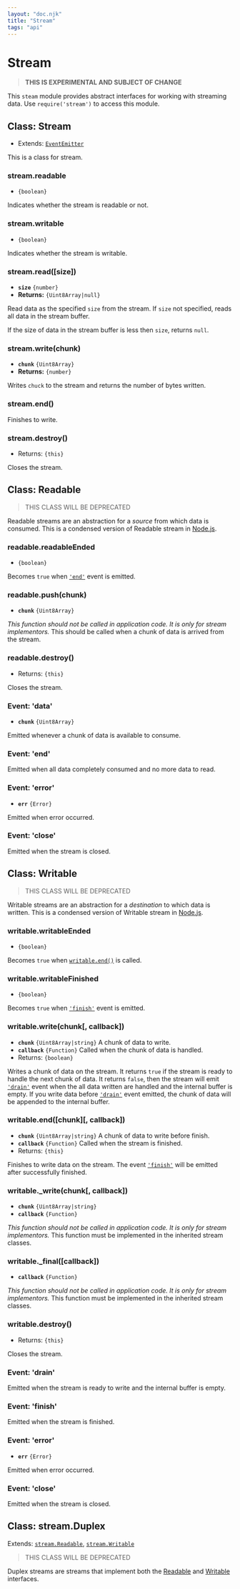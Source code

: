 ```yaml
---
layout: "doc.njk"
title: "Stream"
tags: "api"
---
```


# Stream

> **THIS IS EXPERIMENTAL AND SUBJECT OF CHANGE**

This `steam` module provides abstract interfaces for working with streaming data. Use `require('stream')` to access this module.

## Class: Stream

* Extends: [`EventEmitter`](/docs/api/events/#class-eventemitter)

This is a class for stream.

### stream.readable

* `{boolean}`

Indicates whether the stream is readable or not.

### stream.writable

* `{boolean}`

Indicates whether the stream is writable.

### stream.read(\[size])

* **`size`** `{number}`&#x20;
* **Returns:** `{Uint8Array|null}`

Read data as the specified `size` from the stream. If `size` not specified, reads all data in the stream buffer.

If the size of data in the stream buffer is less then `size`, returns `null`.

### stream.write(chunk)

* **`chunk`** `{Uint8Array}`&#x20;
* **Returns:** `{number}`&#x20;

Writes `chuck` to the stream and returns the number of bytes written.

### stream.end()

Finishes to write.

### stream.destroy()

* Returns: `{this}`

Closes the stream.

## Class: Readable

> THIS CLASS WILL BE DEPRECATED

Readable streams are an abstraction for a _source_ from which data is consumed. This is a condensed version of Readable stream in [Node.js](https://nodejs.org).

### readable.readableEnded

* `{boolean}`

Becomes `true` when [`'end'`](#event-end) event is emitted.

### readable.push(chunk)

* **`chunk`** `{Uint8Array}`&#x20;

_This function should not be called in application code. It is only for stream implementors._ This should be called when a chunk of data is arrived from the stream.

### readable.destroy()

* Returns: `{this}`

Closes the stream.

### Event: 'data'

* **`chunk`** `{Uint8Array}`&#x20;

Emitted whenever a chunk of data is available to consume.

### Event: 'end'

Emitted when all data completely consumed and no more data to read.

### Event: 'error'

* **`err`** `{Error}`

Emitted when error occurred.

### Event: 'close'

Emitted when the stream is closed.

## Class: Writable

> THIS CLASS WILL BE DEPRECATED

Writable streams are an abstraction for a _destination_ to which data is written. This is a condensed version of Writable stream in [Node.js](https://nodejs.org).

### writable.writableEnded

* `{boolean}`

Becomes `true` when [`writable.end()`](#writable-end-chunk-callback) is called.

### writable.writableFinished

* `{boolean}`

Becomes `true` when [`'finish'`](#event-finish) event is emitted.

### writable.write(chunk\[, callback])

* **`chunk`** `{Uint8Array|string}` A chunk of data to write.
* **`callback`** `{Function}` Called when the chunk of data is handled.
* Returns: `{boolean}`&#x20;

Writes a chunk of data on the stream. It returns `true` if the stream is ready to handle the next chunk of data. It returns `false`, then the stream will emit [`'drain'`](#event-drain) event when the all data written are handled and the internal buffer is empty. If you write data before [`'drain'`](#event-drain) event emitted, the chunk of data will be appended to the internal buffer.

### writable.end(\[chunk]\[, callback])

* **`chunk`** `{Uint8Array|string}` A chunk of data to write before finish.
* **`callback`** `{Function}` Called when the stream is finished.
* Returns: `{this}`&#x20;

Finishes to write data on the stream. The event [`'finish'`](#event-finish) will be emitted after successfully finished.

### writable.\_write(chunk\[, callback])

* **`chunk`** `{Uint8Array|string}`&#x20;
* **`callback`** `{Function}`&#x20;

_This function should not be called in application code. It is only for stream implementors._ This function must be implemented in the inherited stream classes.

### writable.\_final(\[callback])

* **`callback`** `{Function}`&#x20;

_This function should not be called in application code. It is only for stream implementors._ This function must be implemented in the inherited stream classes.&#x20;

### writable.destroy()

* Returns: `{this}`

Closes the stream.

### Event: 'drain'

Emitted when the stream is ready to write and the internal buffer is empty.

### Event: 'finish'

Emitted when the stream is finished.

### Event: 'error'

* **`err`** `{Error}`

Emitted when error occurred.

### Event: 'close'

Emitted when the stream is closed.

## Class: stream.Duplex

Extends: [`stream.Readable`](#class-readable), [`stream.Writable`](#class-writable)

> THIS CLASS WILL BE DEPRECATED

Duplex streams are streams that implement both the [Readable](#class-readable) and [Writable](#class-writable) interfaces.
